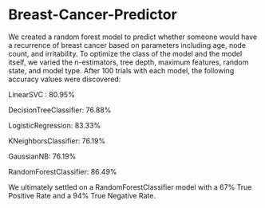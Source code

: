 # Breast-Cancer-Predictor

We created a random forest model to predict whether someone would have a recurrence of breast cancer based on parameters including age, node count, and irritability. To optimize the class of the model and the model itself, we varied the n-estimators, tree depth, maximum features, random state, and model type. After 100 trials with each model, the following accuracy values were discovered:

  LinearSVC : 80.95% 
  
  DecisionTreeClassifier: 76.88%
  
  LogisticRegression: 83.33%
  
  KNeighborsClassifier: 76.19%
  
  GaussianNB: 76.19%
  
  RandomForestClassifier: 86.49%

We ultimately settled on a RandomForestClassifier model with a 67% True Positive Rate and a 94% True Negative Rate.
